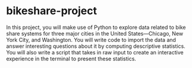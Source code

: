 # bikeshare-project
In this project, you will make use of Python to explore data related to bike share systems for three major cities in the United States—Chicago,
New York City, and Washington. You will write code to import the data and answer interesting questions about it by computing descriptive statistics. 
You will also write a script that takes in raw input to create an interactive experience in the terminal to present these statistics.
